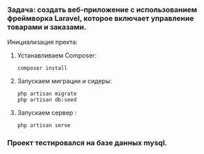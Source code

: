 
### Задача: cоздать веб-приложение с использованием фреймворка Laravel, которое включает управление товарами и заказами.

Инициализация пректа:
1. Устанавливаем Composer:

    ```
    composer install
    ```
2. Запускаем миграции и сидеры:
   ```
   php artisan migrate
   php artisan db:seed
   ```
   
3. Запускаем сервер :

    ```
    php artisan serve
    ```

### Проект тестировался на базе данных mysql.
